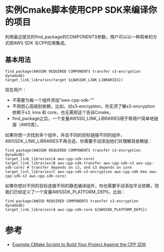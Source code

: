 # 实例Cmake脚本使用CPP SDK来编译你的项目
利用最近提交的find_package的COMPONENTS参数，用户可以以一种简单的方式把AWS SDK 与CPP应用集成。
## 基本用法
```
find_package(AWSSDK REQUIRED COMPONENTS transfer s3-encryption dynamodb)
target_link_libraries(target ${AWSSDK_LINK_LIBRARIES})
```

现在用户：
- 不需要为每一个组件添加"aws-cpp-sdk-""
- 不用担心高级别依赖，比如，对s3-encryption，你无须了解s3-encryption依赖于s3, kms 和 core，也无需把这个告诉Cmake。
- find_package之后，一个变量AWSSD_LINK_LIBRARIES用于帮用户简单地链接（AWS库）。

如果你想一次找到多个组件，并且不同的目标链接不同的组件，AWSSDK_LINK_LIBRARIES不再合适，你需要手动添加他们并理解其依赖链：
```
find_package(AWSSDK REQUIRED COMPONENTS transfer s3-encryption dynamodb)
target_link_libraries(A aws-cpp-sdk-core)
target_link_libraries(B aws-cpp-sdk-transfer aws-cpp-sdk-s3 aws-cpp-sdk-core) # transfer depends on s3, and s3 depends on core
target_linl_libraries(C aws-cpp-sdk-s3-encryption aws-cpp-sdk-kms aws-cpp-sdk-s3 aws-cpp-sdk-core)
```
如果你想对不同的目标连接不同的静态编译组件，你也需要手动添加平台依赖，但我们已经定义了一个变量AWSSDK_PLATFORM_DEPS，比如：
```
find_package(AWSSD REQUIRED COMPONENTS transfer s3-encryption dynamodb)
target_link_libraries(A aws-cpp-sdk-core ${AWSSDK_PLATFORM_DEPS})
```
# 参考
- [Example CMake Scripts to Build Your Project Against the CPP SDK](https://github.com/aws/aws-sdk-cpp/wiki/Example-CMake-Scripts-to-Build-Your-Project-Against-the-CPP-SDK)